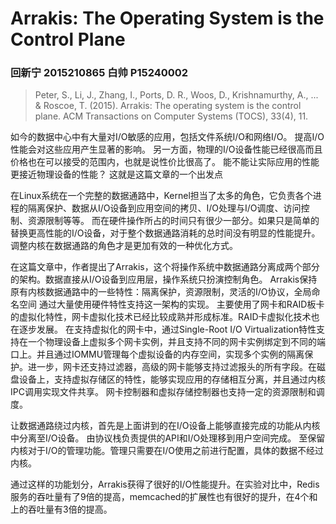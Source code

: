 # Arrakis: The Operating System is the Control Plane

### 回新宁 2015210865 白帅 P15240002

> Peter, S., Li, J., Zhang, I., Ports, D. R., Woos, D., Krishnamurthy, A., ... & Roscoe, T. (2015). Arrakis: The operating system is the control plane. ACM Transactions on Computer Systems (TOCS), 33(4), 11.

如今的数据中心中有大量对I/O敏感的应用，包括文件系统I/O和网络I/O。 提高I/O性能会对这些应用产生显著的影响。 另一方面，物理的I/O设备性能已经很高而且价格也在可以接受的范围内，也就是说性价比很高了。 能不能让实际应用的性能更接近物理设备的性能？ 这就是这篇文章的一个出发点

在Linux系统在一个完整的数据通路中，Kernel担当了太多的角色，它负责各个进程的隔离保护、数据从I/O设备到应用空间的拷贝、I/O处理与I/O调度、访问控制、资源限制等等。 而在硬件操作所占的时间只有很少一部分。如果只是简单的替换更高性能的I/O设备，对于整个数据通路消耗的总时间没有明显的性能提升。调整内核在数据通路的角色才是更加有效的一种优化方式。

在这篇文章中，作者提出了Arrakis，这个将操作系统中数据通路分离成两个部分的架构。数据直接从I/O设备到应用层，操作系统只扮演控制角色。 Arrakis保持原有内核数据通路中的一些特性：隔离保护，资源限制，灵活的I/O协议，全局命名空间 通过大量使用硬件特性支持这一架构的实现。 主要使用了网卡和RAID板卡的虚拟化特性，网卡虚拟化技术已经比较成熟并形成标准。RAID卡虚拟化技术也在逐步发展。 在支持虚拟化的网卡中，通过Single-Root I/O Virtualization特性支持在一个物理设备上虚拟多个网卡实例，并且支持不同的网卡实例绑定到不同的端口上。并且通过IOMMU管理每个虚拟设备的内存空间，实现多个实例的隔离保护。进一步，网卡还支持过滤器，高级的网卡能够支持过滤报头的所有字段。在磁盘设备上，支持虚拟存储区的特性，能够实现应用的存储相互分离，并且通过内核IPC调用实现文件共享。 网卡控制器和虚拟存储控制器也支持一定的资源限制和调度。

让数据通路绕过内核，首先是上面讲到的在I/O设备上能够直接完成的功能从内核中分离至I/O设备。 由协议栈负责提供的API和I/O处理移到用户空间完成。 至保留内核对于I/O的管理功能。管理只需要在I/O使用之前进行配置，具体的数据不经过内核。

通过这样的功能划分，Arrakis获得了很好的I/O性能提升。在实验对比中，Redis服务的吞吐量有了9倍的提高，memcached的扩展性也有很好的提升，在4个和上的吞吐量有3倍的提高。
